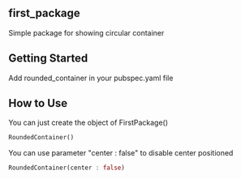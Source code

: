 ## first_package
Simple package for showing circular container

## Getting Started
Add rounded_container in your pubspec.yaml file


## How to Use
You can just create the object of FirstPackage()
```dart
RoundedContainer()
```

You can use parameter "center : false" to disable center positioned

```dart
RoundedContainer(center : false)
```

